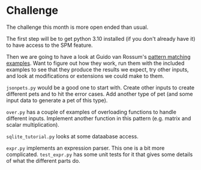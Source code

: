# Challenge

The challenge this month is more open ended than usual. 

The first step will be to get python 3.10 installed (if you don't already have it) to have access to the SPM feature. 

Then we are going to have a look at Guido van Rossum's [pattern matching examples](https://github.com/gvanrossum/patma/tree/master/examples). Want to figure out how they work, run them with the included examples to see that they produce the results we expect, try other inputs, and look at modifications or extensions we could make to them. 

`jsonpets.py` would be a good one to start with. Create other inputs to create different pets and to hit the error cases. Add another type of pet (and some input data to generate a pet of this type). 

`over.py` has a couple of examples of overloading functions to handle different inputs. Implement another function in this pattern (e.g. matrix and scalar multiplication).

`sqlite_tutorial.py` looks at some dataabase access. 

`expr.py` implements an expression parser. This one is a bit more complicated. `test_expr.py` has some unit tests for it that gives some details of what the different parts do. 

